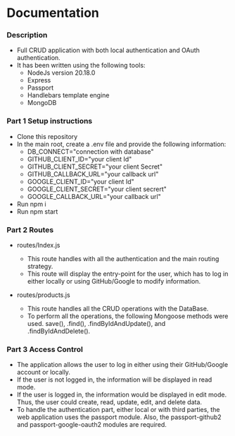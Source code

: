 # Documentation

### Description

- Full CRUD application with both local authentication and OAuth authentication.
- It has been written using the following tools:
    - NodeJs version 20.18.0
    - Express
    - Passport
    - Handlebars template engine
    - MongoDB

### Part 1 Setup instructions

- Clone this repository
- In the main root, create a .env file and provide the following information:
    - DB_CONNECT="connection with database"
    - GITHUB_CLIENT_ID="your client Id"
    - GITHUB_CLIENT_SECRET="your client Secret"
    - GITHUB_CALLBACK_URL="your callback url"
    - GOOGLE_CLIENT_ID="your client Id"
    - GOOGLE_CLIENT_SECRET="your client secrert"
    - GOOGLE_CALLBACK_URL="your callback url"
- Run npm i
- Run npm start

### Part 2 Routes

- routes/Index.js
    - This route handles with all the authentication and the main routing strategy.
    - This route will display the entry-point for the user, which has to log in either locally or using GitHub/Google to modify information.
   
- routes/products.js
   - This route handles all the CRUD operations with the DataBase.
   - To perform all the operations, the following Mongoose methods were used. save(), .find(), .findByIdAndUpdate(), and .findByIdAndDelete().

### Part 3 Access Control

- The application allows the user to log in either using their GitHub/Google account or locally.
- If the user is not logged in, the information will be displayed in read mode.
- If the user is logged in, the information would be displayed in edit mode. Thus, the user could create, read, update, edit, and delete data.
- To handle the authentication part, either local or with third parties, the web application uses the passport module. Also, the passport-github2 and passport-google-oauth2 modules are required.



